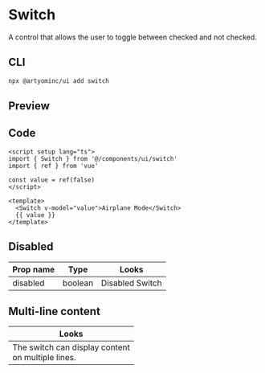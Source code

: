 # Switch

A control that allows the user to toggle between checked and not checked.

## CLI

```sh
npx @artyominc/ui add switch
```

## Preview

<ClientOnly>
  <ExampleOfSwitch />
</ClientOnly>

## Code

```vue
<script setup lang="ts">
import { Switch } from '@/components/ui/switch'
import { ref } from 'vue'

const value = ref(false)
</script>

<template>
  <Switch v-model="value">Airplane Mode</Switch>
  {{ value }}
</template>
```

## Disabled

| Prop name | Type    | Looks                                                                |
| --------- | ------- | -------------------------------------------------------------------- |
| disabled  | boolean | <ClientOnly><Switch disabled >Disabled Switch</Switch> </ClientOnly> |

## Multi-line content

| Looks                                                                                                        |
| ------------------------------------------------------------------------------------------------------------ |
| <ClientOnly><Switch disabled > The switch can display content<br/> on multiple lines.</Switch> </ClientOnly> |
